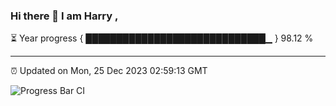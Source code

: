 ### Hi there 👋 I am Harry , 

⏳ Year progress { █████████████████████████████▁ } 98.12 %

---

⏰ Updated on Mon, 25 Dec 2023 02:59:13 GMT

![Progress Bar CI](https://github.com/duykhang68/duykhang68/workflows/Progress%20Bar%20CI/badge.svg)
